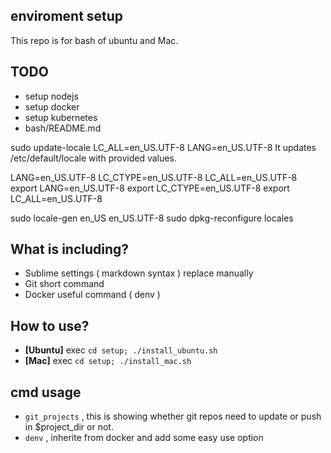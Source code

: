 ## enviroment setup

This repo is for bash of ubuntu and Mac.

## TODO
- setup nodejs
- setup docker
- setup kubernetes
- bash/README.md

sudo update-locale LC_ALL=en_US.UTF-8 LANG=en_US.UTF-8
It updates /etc/default/locale with provided values.


LANG=en_US.UTF-8
LC_CTYPE=en_US.UTF-8
LC_ALL=en_US.UTF-8
export LANG=en_US.UTF-8
export LC_CTYPE=en_US.UTF-8
export LC_ALL=en_US.UTF-8


sudo locale-gen en_US en_US.UTF-8
sudo dpkg-reconfigure locales 


## What is including?
- Sublime settings ( markdown syntax ) replace manually
- Git short command
- Docker useful command ( denv )


## How to use?
- **[Ubuntu]** exec `cd setup; ./install_ubuntu.sh`
- **[Mac]** exec `cd setup; ./install_mac.sh`



## cmd usage
- `git_projects` , this is showing whether git repos need to update or push in $project_dir or not.  
- `denv` , inherite from docker and add some easy use option  





